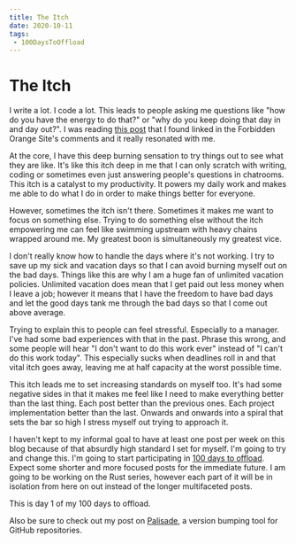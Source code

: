 ```yaml
---
title: The Itch
date: 2020-10-11
tags:
 - 100DaysToOffload
---
```


# The Itch

I write a lot. I code a lot. This leads to people asking me questions like "how
do you have the energy to do that?" or "why do you keep doing that day in and
day out?". I was reading [this
post](https://aarontag.dev/2020/06/14/the-urge.html) that I found linked in the
Forbidden Orange Site's comments and it really resonated with me.

At the core, I have this deep burning sensation to try things out to see what
they are like. It's like this itch deep in me that I can only scratch with
writing, coding or sometimes even just answering people's questions in
chatrooms. This itch is a catalyst to my productivity. It powers my daily work
and makes me able to do what I do in order to make things better for everyone.

However, sometimes the itch isn't there. Sometimes it makes me want to focus on
something else. Trying to do something else without the itch empowering me can
feel like swimming upstream with heavy chains wrapped around me. My greatest
boon is simultaneously my greatest vice. 

I don't really know how to handle the days where it's not working. I try to save
up my sick and vacation days so that I can avoid burning myself out on the bad
days. Things like this are why I am a huge fan of unlimited vacation policies.
Unlimited vacation does mean that I get paid out less money when I leave a job;
however it means that I have the freedom to have bad days and let the good days
tank me through the bad days so that I come out above average.

Trying to explain this to people can feel stressful. Especially to a manager.
I've had some bad experiences with that in the past. Phrase this wrong, and some
people will hear "I don't want to do this work ever" instead of "I can't do this
work today". This especially sucks when deadlines roll in and that vital itch
goes away, leaving me at half capacity at the worst possible time. 

This itch leads me to set increasing standards on myself too. It's had some
negative sides in that it makes me feel like I need to make everything better
than the last thing. Each post better than the previous ones. Each project
implementation better than the last. Onwards and onwards into a spiral that sets
the bar so high I stress myself out trying to approach it.

I haven't kept to my informal goal to have at least one post per week on this
blog because of that absurdly high standard I set for myself. I'm going to try
and change this. I'm going to start participating in [100 days to
offload](https://100daystooffload.com). Expect some shorter and more focused
posts for the immediate future. I am going to be working on the Rust series,
however each part of it will be in isolation from here on out instead of the
longer multifaceted posts.

This is day 1 of my 100 days to offload.

Also be sure to check out my post on
[Palisade](https://tech.lightspeedhq.com/palisade-version-bumping-at-scale-in-ci/),
a version bumping tool for GitHub repositories.
